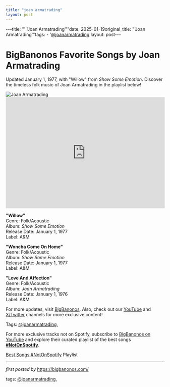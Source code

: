 ```yaml
---
title: "joan armatrading"
layout: post
---
```

---title: "' 'Joan Armatrading''"date: 2025-01-19original_title: "'Joan Armatrading'"tags:  - '[@joanarmatrading](/tags/joanarmatrading/)'layout: post---<!-- Title of the Post --><h1 >BigBanonos Favorite Songs by Joan Armatrading</h1> <!-- Introductory Text --><p >Updated January 1, 1977, with "Willow" from <em>Show Some Emotion</em>. Discover the timeless folk music of Joan Armatrading in the playlist below!</p> <!-- Featured Image --><div > <img src="https://i.scdn.co/image/ab67616d0000b27315ba138a939eac2c01d3508d" alt="Joan Armatrading" /></div> <!-- Spotify Embed --><div > <iframe src="https://open.spotify.com/embed/playlist/3LWQkilfLGMZ9L2MeU5Z7C?utm_source=generator" width="100%" height="352" frameborder="0" allowfullscreen="" allow="autoplay; clipboard-write; encrypted-media; fullscreen; picture-in-picture" loading="lazy"></iframe></div> <!-- Song Information --><div > <p><strong>"Willow"</strong><br> Genre: Folk/Acoustic<br> Album: <em>Show Some Emotion</em><br> Release Date: January 1, 1977<br> Label: A&M</p> <p><strong>"Woncha Come On Home"</strong><br> Genre: Folk/Acoustic<br> Album: <em>Show Some Emotion</em><br> Release Date: January 1, 1977<br> Label: A&M</p> <p><strong>"Love And Affection"</strong><br> Genre: Folk/Acoustic<br> Album: <em>Joan Armatrading</em><br> Release Date: January 1, 1976<br> Label: A&M</p></div> <!-- Footer Links --><div > <p>For more updates, visit <a href="https://bigbanonos.com/" target="_blank">BigBanonos</a>. Also, check out our <a href="https://www.youtube.com/[@BigBanonos](/tags/BigBanonos/)" target="_blank">YouTube</a> and <a href="https://x.com/bigbanonos" target="_blank">X/Twitter</a> channels for more exclusive content!</p></div> <!-- Tags --><p >Tags: [@joanarmatrading](/tags/joanarmatrading/),</p><!--Subscribe and Playlist Links--><div>    <p>For more exclusive tracks not on Spotify, subscribe to <a href="https://www.youtube.com/[@BigBanonos](/tags/BigBanonos/)" target="_blank">BigBanonos on YouTube</a> and explore their curated playlist of the best songs <strong>[#NotOnSpotify](/tags/NotOnSpotify/)</strong>.</p>    <p><a href="https://www.youtube.com/playlist?list=PLtuNtuTatqI0kFahUCbtbfenC_ET5O_tr" target="_blank">Best Songs [#NotOnSpotify](/tags/NotOnSpotify/) Playlist<br /></a></p></div><hr /><p><em>first posted by</em> <a href="https://bigbanonos.com/" rel="noopener" target="_new">https://bigbanonos.com/</a></p><p>tags: [@joanarmatrading](/tags/joanarmatrading/),</p>